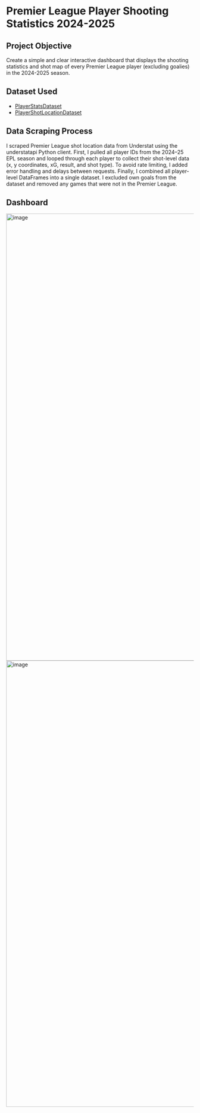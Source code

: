 # Premier League Player Shooting Statistics 2024-2025

## Project Objective 

Create a simple and clear interactive dashboard that displays the shooting statistics and shot map of every Premier League player (excluding goalies) in the 2024-2025 season.

## Dataset Used

- <a href="https://github.com/PranayaKShrestha/PremierLeaguePlayerShooting24_25/blob/main/players_stats_epl_2024.csv">PlayerStatsDataset</a>
- <a href="https://github.com/PranayaKShrestha/PremierLeaguePlayerShooting24_25/blob/main/shot_location_epl_2024.csv">PlayerShotLocationDataset</a>

## Data Scraping Process 

I scraped Premier League shot location data from Understat using the understatapi Python client. First, I pulled all player IDs from the 2024–25 EPL season and looped through each player to collect their shot-level data (x, y coordinates, xG, result, and shot type). To avoid rate limiting, I added error handling and delays between requests. Finally, I combined all player-level DataFrames into a single dataset. I excluded own goals from the dataset and removed any games that were not in the Premier League. 

## Dashboard

<img width="1948" height="1196" alt="image" src="https://github.com/user-attachments/assets/a1fd71d0-f2dd-4428-8fdd-505c0a3713ab" />

<img width="1978" height="1194" alt="image" src="https://github.com/user-attachments/assets/84a976a0-c183-4323-8a1a-241345725d94" />



